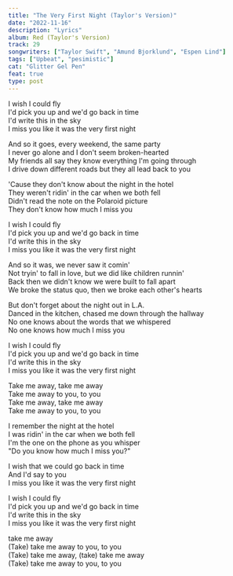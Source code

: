 ```yaml
---
title: "The Very First Night (Taylor's Version)"
date: "2022-11-16"
description: "Lyrics"
album: Red (Taylor's Version)
track: 29
songwriters: ["Taylor Swift", "Amund Bjorklund", "Espen Lind"]
tags: ["Upbeat", "pesimistic"]
cat: "Glitter Gel Pen"
feat: true
type: post
---
```


<p className="chorus">
I wish I could fly <br />
I'd pick you up and we'd go back in time <br />
I'd write this in the sky <br />
I miss you like it was the very first night <br />
</p>
<p className="verse-one">
And so it goes, every weekend, the same party <br />
I never go alone and I don't seem broken-hearted <br />
My friends all say they know everything I'm going through <br />
I drive down different roads but they all lead back to you <br />
</p>
<p className="pre-chorus">
'Cause they don't know about the night in the hotel  <br />
They weren't ridin' in the car when we both fell <br />
Didn't read the note on the Polaroid picture <br />
They don't know how much I miss you <br />
</p>
<p className="chorus">
I wish I could fly <br />
I'd pick you up and we'd go back in time <br />
I'd write this in the sky <br />
I miss you like it was the very first night <br />
</p>
<p className="verse-two">
And so it was, we never saw it comin' <br />
Not tryin' to fall in love, but we did like children runnin' <br />
Back then we didn't know we were built to fall apart <br />
We broke the status quo, then we broke each other's hearts <br />
</p>
<p className="pre-chorus">
But don't forget about the night out in L.A. <br />
Danced in the kitchen, chased me down through the hallway <br />
No one knows about the words that we whispered <br />
No one knows how much I miss you <br />
</p>
<p className="chorus">
I wish I could fly <br />
I'd pick you up and we'd go back in time <br />
I'd write this in the sky <br />
I miss you like it was the very first night <br />
</p>
<p className="refrain">
Take me away, take me away <br />
Take me away to you, to you <br />
Take me away, take me away <br />
Take me away to you, to you <br />
</p>
<p className="bridge">
I remember the night at the hotel <br />
I was ridin' in the car when we both fell <br />
I'm the one on the phone as you whisper <br />
"Do you know how much I miss you?" <br />
</p>
<p className="breakdown">
I wish that we could go back in time <br />
And I'd say to you <br />
I miss you like it was the very first night <br />
</p>
<p className="chorus">
I wish I could fly <br />
I'd pick you up and we'd go back in time <br />
I'd write this in the sky <br />
I miss you like it was the very first night <br />
</p>
<p className="refrain">
take me away <br />
(Take) take me away to you, to you <br />
(Take) take me away, (take) take me away <br />
(Take) take me away to you, to you <br />
</p>
